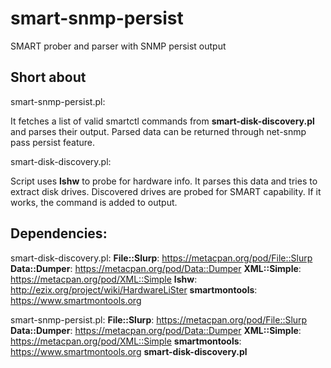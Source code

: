 # smart-snmp-persist
SMART prober and parser with SNMP persist output

## Short about

smart-snmp-persist.pl:

It fetches a list of valid smartctl commands from **smart-disk-discovery.pl** and parses their output. Parsed data can be returned
through net-snmp pass persist feature.

smart-disk-discovery.pl:

Script uses **lshw** to probe for hardware info. It parses this data and tries to extract disk drives.
Discovered drives are probed for SMART capability. If it works, the command is added to output.

## Dependencies:

smart-disk-discovery.pl:
 **File::Slurp**: https://metacpan.org/pod/File::Slurp
 **Data::Dumper**: https://metacpan.org/pod/Data::Dumper
 **XML::Simple**: https://metacpan.org/pod/XML::Simple
 **lshw**: http://ezix.org/project/wiki/HardwareLiSter
 **smartmontools**: https://www.smartmontools.org


smart-snmp-persist.pl: 
 **File::Slurp**: https://metacpan.org/pod/File::Slurp
 **Data::Dumper**: https://metacpan.org/pod/Data::Dumper
 **XML::Simple**: https://metacpan.org/pod/XML::Simple
 **smartmontools**: https://www.smartmontools.org
 **smart-disk-discovery.pl**


